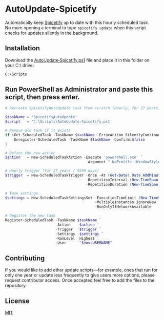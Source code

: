 # AutoUpdate-Spicetify

Automatically keep [Spicetify](https://github.com/spicetify/spicetify-cli) up to date with this hourly scheduled task.  
No more opening a terminal to type `spicetify update` when this script checks for updates silently in the background.


<H2>Installation</H2>

  Download the [AutoUpdate‑Spicetify.ps1](https://github.com/SlawSimulation/AutoUpdate-Spicetify/blob/main/Scripts/AutoUpdate-Spicetify.ps1) file and place it in this folder on your C:\ drive:
  
  ```powershell
  C:\Scripts
  ```
  
  ## Run PowerShell as Administrator and paste this script, then press enter.
  
  ```powershell
  # Recreate SpicetifyAutoUpdate task from scratch (Hourly, for 27 years)
  
  $taskName = 'SpicetifyAutoUpdate'
  $script   = 'C:\Scripts\AutoUpdate-Spicetify.ps1'
  
  # Remove old task if it exists
  if (Get-ScheduledTask -TaskName $taskName -ErrorAction SilentlyContinue) {
      Unregister-ScheduledTask -TaskName $taskName -Confirm:$false
  }
  
  # Define the new action
  $action   = New-ScheduledTaskAction -Execute 'powershell.exe' `
                                       -Argument "-NoProfile -WindowStyle Hidden -ExecutionPolicy Bypass -File `"$script`""
  
  # Hourly trigger (for 27 years / 9999 days)
  $trigger  = New-ScheduledTaskTrigger -Once -At (Get-Date).Date.AddMinutes(1) `
                                       -RepetitionInterval (New-TimeSpan -Hours 1) `
                                       -RepetitionDuration (New-TimeSpan -Days 9999)
  
  # Task settings
  $settings = New-ScheduledTaskSettingsSet -ExecutionTimeLimit (New-TimeSpan -Minutes 15) `
                                           -MultipleInstances IgnoreNew `
                                           -RunOnlyIfNetworkAvailable
  
  # Register the new task
  Register-ScheduledTask -TaskName $taskName `
                         -Action    $action `
                         -Trigger   $trigger `
                         -Settings  $settings `
                         -RunLevel  Highest `
                         -User      "$env:USERNAME"

  ```



## Contributing

If you would like to add other update scripts—for example, ones that run for only one year or update less frequently to give users more options, please request contributor access. Once accepted feel free to add the files to the repository.

## License

[MIT](https://choosealicense.com/licenses/mit/)
